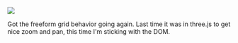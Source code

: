 ![](https://db-feed.s3.us-east-1.amazonaws.com/next-s3-uploads/fa68749d-e44c-46a2-b37e-69aaef50b99e/gif-2022-10-18_18-30-19.gif)

Got the freeform grid behavior going again. Last time it was in three.js to get nice zoom and pan, this time I'm sticking with the DOM.